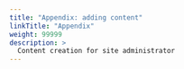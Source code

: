 ```yaml
---
title: "Appendix: adding content"
linkTitle: "Appendix"
weight: 99999
description: >
  Content creation for site administrator
---
```

